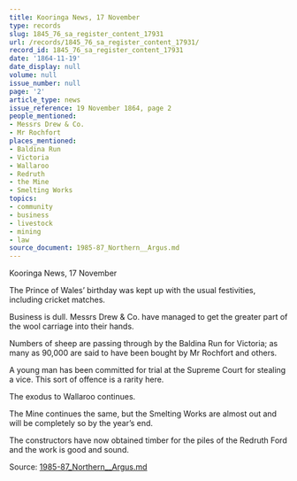 ```yaml
---
title: Kooringa News, 17 November
type: records
slug: 1845_76_sa_register_content_17931
url: /records/1845_76_sa_register_content_17931/
record_id: 1845_76_sa_register_content_17931
date: '1864-11-19'
date_display: null
volume: null
issue_number: null
page: '2'
article_type: news
issue_reference: 19 November 1864, page 2
people_mentioned:
- Messrs Drew & Co.
- Mr Rochfort
places_mentioned:
- Baldina Run
- Victoria
- Wallaroo
- Redruth
- the Mine
- Smelting Works
topics:
- community
- business
- livestock
- mining
- law
source_document: 1985-87_Northern__Argus.md
---
```


Kooringa News, 17 November

The Prince of Wales’ birthday was kept up with the usual festivities, including cricket matches.

Business is dull.  Messrs Drew & Co. have managed to get the greater part of the wool carriage into their hands.

Numbers of sheep are passing through by the Baldina Run for Victoria; as many as 90,000 are said to have been bought by Mr Rochfort and others.

A young man has been committed for trial at the Supreme Court for stealing a vice.  This sort of offence is a rarity here.

The exodus to Wallaroo continues.

The Mine continues the same, but the Smelting Works are almost out and will be completely so by the year’s end.

The constructors have now obtained timber for the piles of the Redruth Ford and the work is good and sound.

Source: [1985-87_Northern__Argus.md](/downloads/markdown/1985-87_Northern__Argus.md)
